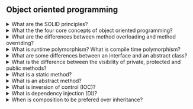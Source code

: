 ## Object oriented programming

<details>
<summary>What are the SOLID principles?</summary>

The **SOLID** principles are the following five principles:

* The Single Responsibility Principle
* The Open-Closed Principle
* The Liskov Substitution Principle
* The Interface Segregation Principle
* The Dependency Inversion Principle

**Single Responsibility Principle (SRP):**  a class should do one thing and therefore it should have only a single reason to change. For example we have a `Person` class with methods `setAge(int age)` and `print()`. The `print()` method actually violates the SRP because it contains the print logic of the `Person`. To solve this issue we can create a new class `PrintPerson` which is only responsible for printing the person information.

**Open-Closed Principle (OCP):** classes should be open for extension and closed to modification. This means it should be possible to add a new functionality to a class without changing its existing code.

For example given a `Person` class with methods `saveToFile` and `saveToDatabase`, we could create an interface with method `save(Person p)`, then two classes `SavePersonToFile` and `SavePersonToDatabase` that implement the interface above.

**Liskov Substitution Principle (LSP):** it should be possible to substitute a base class with a child class and we should have the same behavior. This is equivalent to saying that a child class should expand a base class, not restrict it. This is the basic principle of inheritance.

One example of violation of the Liskov principle is when we have a `Square` class that derives from a `Rectangle` class. Because the `Square` class has the constraint that width and height must be equal, it actually restricts the `Rectangle` class and this can lead to unexpected behaviors.

**Interface Segregation Principle (ISP):** when we have one interface with two different task, consider creating two different interfaces instead. In general The principle states that many specific interfaces are better than one general-purpose interface. We should not be forced to implement a function that we do no need.

**Dependency Inversion Principle (DIP):** a class should depend on abstractions and interfaces rather than concrete classes and functions. 

For example if we have a `Car` class that contains an instance of the `Engine` class. This means that if we add a new engine type, say Diesel engine, we need to modify the `Car` class. It would be better to have a reference to a `IEngine` interface instead. In this way the `Car` class would be decoupled from the type of `Engine`.
</details>

<details>
<summary>What the the four core concepts of object oriented programming?</summary>
The four core concepts of object oriented programming are:

* **Inheritance:** inheritance means that a child class can inherit the features of a base class and add new features. Inheritance is a mechanism for reusing code.
* **Polymorphism:** polymorphism means "appearing in different forms". For example a method in a base class can be overriden in a child class. As a result we have two different forms of that method. Another example of polymorphism is that we can have the same function with different types of parameters.
* **Abstraction:** abstraction is a concept in which the code implementation is hidden away from the user. For example we can have a `Car` class implementing the `IStart` interface with the `start()` method. As users of the class we only care about `Car` implementing the `start()` method and not about any internal variable.  
* **Encapsulation:** encapsulation is a concept that refers to encapsulating some data inside a class by making it private and that data cannot be accessed from outside that class. 
</details>

<details>
<summary>What are the differences between method overloading and method overriding?</summary>
The differences between method overloading and method overriding are:

* **method overloading** is when we have a method with the same name and different parameters within the same class. For example we have
```Csharp
class myClass {
    int add(int a, int b) {return a+b;}
    int add(int a, int b, int c) {return a+b+c;}
}
```
Method overload is also called compile time polymorphism.

* **method overriding:** involves a child class deriving from a base class and that child class overrides a method of the base class. In this case the parameters must be the same. For example
```Csharp
class myBase{
    virtual public int increment(int n) { return n + 1; }
}

class myChild : myBase
{
    override public int increment(int n) { return n + 2; }
}
```
Method overriding is also called runtime polymorphism.
</details> 

<details>
<summary>What is runtime polymorphism? What is compile time polymorphism?</summary>

**Runtime polymorphism** is a process in which a call to an overridden method is resolved at runtime rather than at compile time.
Runtime polymorphism involves that a child class overrides a method of its parent class. 

**Compile time polymorphism** is when we have a class with a method with the same name but different parameters. In this case depending on the types of parameters passed, the compiler knows what version of the method it is to be called.
</details> 

<details>
<summary>What are some differences between an interface and an abstract class?</summary>

Some differences between an interface and an abstract class are:

* **Methods**: an interface can only have abstract methods while an abstract class can also have methods with a body.

* **Visibility**: all methods in an interface are public by default. An abstract class can also have private methods.

</details> 

<details>
<summary>What is the difference between the visibility of private, protected and public methods?</summary>

* **Private methods** are visibile only within the class.

* **Protected methods** are are visible within the class and also within the child classes.

* **Public methods** are visible everywhere.

</details>

<details>
<summary>What is a static method?</summary>

A **static method** is a method that can be called without creating an instance of a class.

</details>

<details>
<summary>What is an abstract method?</summary>

An **abstract method** is a method that has only a signature and has no body. It can be declared only in an abstract class.

</details>

<details>
<summary>What is inversion of control (IOC)?</summary>

**Inversion of control (IOC)** is a generic concept that involves providing any kind of callback
instead of acting ourselves directly. We can also say that we delegate a functionality to an external component 
which gives us back the desired result with a callback. In this way we pass *control* to an external component.
That external component could be a framework or a library. 

For example rather than having `class1` creating an instance of `class2`, an instance of `class2` is passed to the constructor of `class1`. In this way `class1` is not responsible for the creation of `class2`. 

</details>


 <details>
<summary>What is dependency injection (DI)?</summary>

**Dependency injection (DI)** is a subtype of inversion of control focused on class instances. 

Let us suppose we have `class1` that references `class2` and `class3`. With a dependency injection framework, `class1` does not need to
create the instances of `class2` and `class3`. These are created by the DI framework and injected into `class1` with one of the following techniques: 

* constructor injection
* property injection
* method injection 

</details>

<details>
<summary>When is composition to be prefered over inheritance?</summary>

At first consider that 
* **Composition** is a **has a** relationship, like a car has an engine.
* **Inheritance** is a **is a** relationship, like a car is a vehicle. Remember that inheritance
  is a more strong relationship and it should respect the Liskov substitution principle (a parent class should be completely replacable
  by a child class).

A pragmatic way to determine if you need composition or inheritance is

* Does TypeB want to expose the complete interface (all public methods no less) of TypeA such that TypeB can be used where TypeA is expected? Indicates Inheritance. E.g. A Cessna biplane will expose the complete interface of an airplane, if not more. So that makes it fit to derive from Airplane.
* Does TypeB want only some/part of the behavior exposed by TypeA? Indicates need for Composition. E.g. A Bird may need only the fly behavior of an Airplane. In this case, it makes sense to extract it out as an interface / class / both and make it a member of both classes.


Another, very pragmatic reason, to prefer composition over inheritance has to do with your domain model, and mapping it to a relational database. It's really hard to map inheritance to the SQL model (you end up with all sorts of hacky workarounds, like creating columns that aren't always used, using views, etc). Some ORMLs try to deal with this, but it always gets complicated quickly. Composition can be easily modeled through a foreign-key relationship between two tables, but inheritance is much harder.

</details>